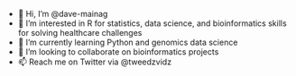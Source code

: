 - 👋 Hi, I’m @dave-mainag
- 👀 I’m interested in R for statistics, data science, and bioinformatics skills for solving healthcare challenges
- 🌱 I’m currently learning Python and genomics data science 
- 💞️ I’m looking to collaborate on bioinformatics projects
- 📫 Reach me on Twitter via @tweedzvidz 

<!---
dave-mainag/dave-mainag is a ✨ special ✨ repository because its `README.md` (this file) appears on your GitHub profile.
You can click the Preview link to take a look at your changes.
--->
